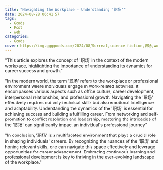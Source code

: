 ```yaml
---
title: "Navigating the Workplace - Understanding '职场'"
date: 2024-08-28 06:41:57
tags:
  - Goods
  - Post
  - web
categories:
  - Goods
cover: https://img.ggggoods.com/2024/08/Surreal,science fiction,职场,workplace,technology,tech,diagrams,renderings,colors_20240830_00001_.png
---
```


"This article explores the concept of '职场' in the context of the modern workplace, highlighting the importance of understanding its dynamics for career success and growth."

"In the modern world, the term '职场' refers to the workplace or professional environment where individuals engage in work-related activities. It encompasses various aspects such as office culture, career development, interpersonal relationships, and professional growth. Navigating the '职场' effectively requires not only technical skills but also emotional intelligence and adaptability. Understanding the dynamics of the '职场' is essential for achieving success and building a fulfilling career. From networking and self-promotion to conflict resolution and leadership, mastering the intricacies of the '职场' can significantly impact an individual's professional journey."

"In conclusion, '职场' is a multifaceted environment that plays a crucial role in shaping individuals' careers. By recognizing the nuances of the '职场' and honing relevant skills, one can navigate this space effectively and leverage opportunities for career advancement. Embracing continuous learning and professional development is key to thriving in the ever-evolving landscape of the workplace."
